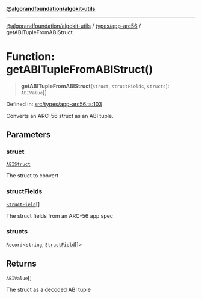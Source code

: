 [**@algorandfoundation/algokit-utils**](../../../README.md)

***

[@algorandfoundation/algokit-utils](../../../README.md) / [types/app-arc56](../README.md) / getABITupleFromABIStruct

# Function: getABITupleFromABIStruct()

> **getABITupleFromABIStruct**(`struct`, `structFields`, `structs`): `ABIValue`[]

Defined in: [src/types/app-arc56.ts:103](https://github.com/algorandfoundation/algokit-utils-ts/blob/main/src/types/app-arc56.ts#L103)

Converts an ARC-56 struct as an ABI tuple.

## Parameters

### struct

[`ABIStruct`](../type-aliases/ABIStruct.md)

The struct to convert

### structFields

[`StructField`](../interfaces/StructField.md)[]

The struct fields from an ARC-56 app spec

### structs

`Record`\<`string`, [`StructField`](../interfaces/StructField.md)[]\>

## Returns

`ABIValue`[]

The struct as a decoded ABI tuple
